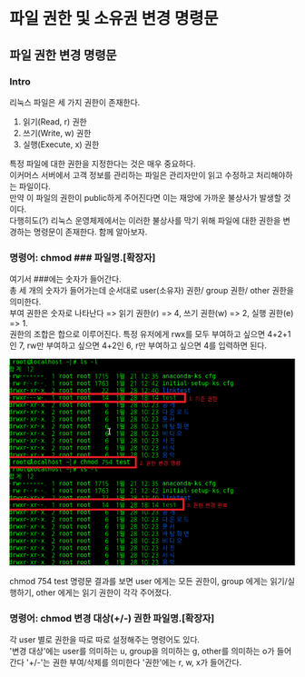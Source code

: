 파일 권한 및 소유권 변경 명령문
==============================

파일 권한 변경 명령문
------------------------------
### Intro

리눅스 파일은 세 가지 권한이 존재한다.  
1. 읽기(Read, r) 권한
2. 쓰기(Write, w) 권한
3. 실행(Execute, x) 권한

특정 파일에 대한 권한을 지정한다는 것은 매우 중요하다.  
이커머스 서버에서 고객 정보를 관리하는 파일은 관리자만이 읽고 수정하고 처리해야하는 파일이다.  
만약 이 파일의 권한이 public하게 주어진다면 이는 재앙에 가까운 불상사가 발생할 것이다.  
다행히도(?) 리눅스 운영체제에서는 이러한 불상사를 막기 위해 파일에 대한 권한을 변경하는 명령문이 존재한다. 함께 알아보자.

### 명령어: chmod ### 파일명.[확장자]

여기서 ###에는 숫자가 들어간다.  
총 세 개의 숫자가 들어가는데 순서대로 user(소유자) 권한/ group 권한/ other 권한을 의미한다.  
부여 권한은 숫자로 나타난다 => 읽기 권한(r) => 4, 쓰기 권한(w) => 2, 실행 권한(e) => 1.  
권한의 조합은 합으로 이루어진다. 특정 유저에게 rwx를 모두 부여하고 싶으면 4+2+1인 7, rw만 부여하고 싶으면 4+2인 6, r만 부여하고 싶으면 4를 입력하면 된다.

![chmod_01](./img/chmod_001.png)

chmod 754 test 명령문 결과를 보면 user 에게는 모든 권한이, group 에게는 읽기/실행하기, other 에게는 읽기 권한이 각각 주어졌다.  

### 명령어: chmod 변경 대상(+/-) 권한 파일명.[확장자]

각 user 별로 권한을 따로 따로 설정해주는 명령어도 있다.  
'변경 대상'에는 user를 의미하는 u, group을 의미하는 g, other를 의미하는 o가 들어간다
'+/-'는 권한 부여/삭제를 의미한다
'권한'에는 r, w, x가 들어간다.

